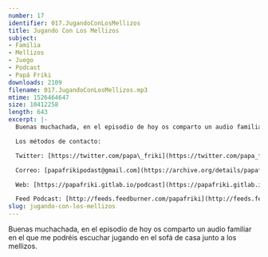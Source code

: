 ```yaml
---
number: 17
identifier: 017.JugandoConLosMellizos
title: Jugando Con Los Mellizos
subject:
- Familia
- Mellizos
- Juego
- Podcast
- Papá Friki
downloads: 2109
filename: 017.JugandoConLosMellizos.mp3
mtime: 1526464647
size: 10412258
length: 643
excerpt: |-
  Buenas muchachada, en el episodio de hoy os comparto un audio familiar en el que me podréis escuchar jugando en el sofá de casa junto a los mellizos.

  Los métodos de contacto:

  Twitter: [https://twitter.com/papa\_friki](https://twitter.com/papa_friki)

  Correo: [papafrikipodast@gmail.com](https://archive.org/details/papafrikipodast@gmail.com)

  Web: [https://papafriki.gitlab.io/podcast](https://papafriki.gitlab.io/podcast)

  Feed Podcast: [http://feeds.feedburner.com/papafriki](http://feeds.feedburner.com/papafriki)
slug: jugando-con-los-mellizos
---
```

Buenas muchachada, en el episodio de hoy os comparto un audio familiar en el que me podréis escuchar jugando en el sofá de casa junto a los mellizos.